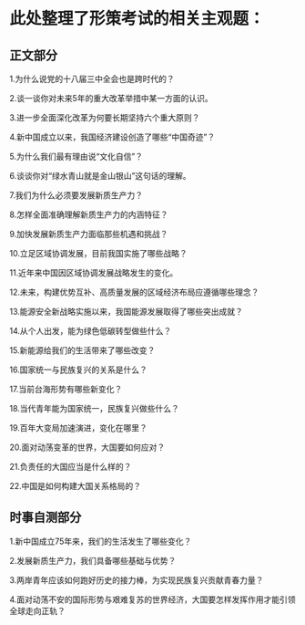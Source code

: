 # 此处整理了形策考试的相关主观题：
## 正文部分
1.为什么说党的十八届三中全会也是跨时代的？

2.谈一谈你对未来5年的重大改革举措中某一方面的认识。

3.进一步全面深化改革为何要长期坚持六个重大原则？

4.新中国成立以来，我国经济建设创造了哪些“中国奇迹”？

5.为什么我们最有理由说“文化自信”？

6.谈谈你对“绿水青山就是金山银山”这句话的理解。

7.我们为什么必须要发展新质生产力？

8.怎样全面准确理解新质生产力的内涵特征？

9.加快发展新质生产力面临那些机遇和挑战？

10.立足区域协调发展，目前我国实施了哪些战略？

11.近年来中国因区域协调发展战略发生的变化。

12.未来，构建优势互补、高质量发展的区域经济布局应遵循哪些理念？

13.能源安全新战略实施以来，我国能源发展取得了哪些突出成就？

14.从个人出发，能为绿色低碳转型做些什么？

15.新能源给我们的生活带来了哪些改变？

16.国家统一与民族复兴的关系是什么？

17.当前台海形势有哪些新变化？

18.当代青年能为国家统一，民族复兴做些什么？

19.百年大变局加速演进，变化在哪里？

20.面对动荡变革的世界，大国要如何应对？

21.负责任的大国应当是什么样的？

22.中国是如何构建大国关系格局的？

## 时事自测部分
1.新中国成立75年来，我们的生活发生了哪些变化？

2.发展新质生产力，我们具备哪些基础与优势？

3.两岸青年应该如何跑好历史的接力棒，为实现民族复兴贡献青春力量？

4.面对动荡不安的国际形势与艰难复苏的世界经济，大国要怎样发挥作用才能引领全球走向正轨？